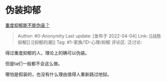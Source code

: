 # 伪装抑郁
[重度抑郁能不能伪装？](https://www.zhihu.com/question/525605146/answer/2423305891)

> Author: #0-Anonymity
> Last update: [发布于 2022-04-04]
> Link: [[战胜抑郁]] [[抑郁的潮]]
> Tag: #1-家族/1D-心理/抑郁
> 评论区:
> 泛讨论:

得过重度抑郁的人，理论上的确可以伪装。

但是ta们一般都不会这么做。

哪怕是假装的，也没有什么理由值得人重新路过地狱。
